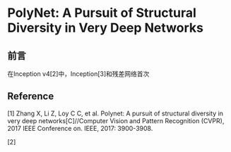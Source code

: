 # PolyNet: A Pursuit of Structural Diversity in Very Deep Networks

## 前言

在Inception v4[2]中，Inception[3]和残差网络首次

## Reference

[1] Zhang X, Li Z, Loy C C, et al. Polynet: A pursuit of structural diversity in very deep networks[C]//Computer Vision and Pattern Recognition (CVPR), 2017 IEEE Conference on. IEEE, 2017: 3900-3908.

[2] 